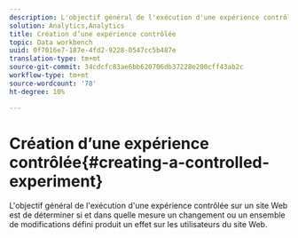 ```yaml
---
description: L'objectif général de l'exécution d'une expérience contrôlée sur un site Web est de déterminer si et dans quelle mesure un changement ou un ensemble de modifications défini produit un effet sur les utilisateurs du site Web.
solution: Analytics,Analytics
title: Création d’une expérience contrôlée
topic: Data workbench
uuid: 0f7016e7-187e-4fd2-9228-0547cc5b487e
translation-type: tm+mt
source-git-commit: 34cdcfc83ae6bb620706db37228e200cff43ab2c
workflow-type: tm+mt
source-wordcount: '78'
ht-degree: 10%

---
```



# Création d’une expérience contrôlée{#creating-a-controlled-experiment}

L&#39;objectif général de l&#39;exécution d&#39;une expérience contrôlée sur un site Web est de déterminer si et dans quelle mesure un changement ou un ensemble de modifications défini produit un effet sur les utilisateurs du site Web.

